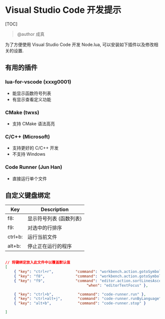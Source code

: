 # Visual Studio Code 开发提示

[TOC]

> @author 成真

为了方便使用 Visual Studio Code 开发 Node.lua, 可以安装如下插件以及修改相关的设置.

## 有用的插件

### lua-for-vscode (xxxg0001)

- 能显示函数符号列表
- 有显示查看定义功能

### CMake (twxs)

- 支持 CMake 语法高亮

### C/C++ (Microsoft)

- 支持更好的 C/C++ 开发
- 不支持 Windows

### Code Runner (Jun Han)

- 直接运行单个文件


## 自定义键盘绑定

| Key         | Description
| ---         | ---
| f8:         | 显示符号列表 (函数列表)
| f9:         | 对选中的行排序
| ctrl+b:     | 运行当前文件
| alt+b:      | 停止正在运行的程序

```json

// 将键绑定放入此文件中以覆盖默认值
[
    { "key": "ctrl+r",          "command": "workbench.action.gotoSymbol" },
    { "key": "f8",              "command": "workbench.action.gotoSymbol" },
    { "key": "f9",              "command": "editor.action.sortLinesAscending",
                                     "when": "editorTextFocus" },

    { "key": "ctrl+b",           "command": "code-runner.run" },
    { "key": "ctrl+alt+j",       "command": "code-runner.runByLanguage" },
    { "key": "alt+b",            "command": "code-runner.stop" }

]

```

